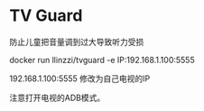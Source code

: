 # TV Guard

防止儿童把音量调到过大导致听力受损

docker run llinzzi/tvguard -e IP:192.168.1.100:5555

192.168.1.100:5555 修改为自己电视的IP

注意打开电视的ADB模式。
